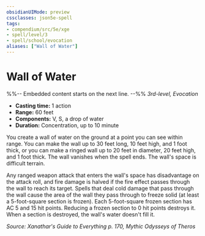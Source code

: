 ```yaml
---
obsidianUIMode: preview
cssclasses: json5e-spell
tags:
- compendium/src/5e/xge
- spell/level/3
- spell/school/evocation
aliases: ["Wall of Water"]
---
```

# Wall of Water
%%-- Embedded content starts on the next line. --%%
*3rd-level, Evocation*  

- **Casting time:** 1 action
- **Range:** 60 feet
- **Components:** V, S, a drop of water
- **Duration:** Concentration, up to 10 minute

You create a wall of water on the ground at a point you can see within range. You can make the wall up to 30 feet long, 10 feet high, and 1 foot thick, or you can make a ringed wall up to 20 feet in diameter, 20 feet high, and 1 foot thick. The wall vanishes when the spell ends. The wall's space is difficult terrain.

Any ranged weapon attack that enters the wall's space has disadvantage on the attack roll, and fire damage is halved if the fire effect passes through the wall to reach its target. Spells that deal cold damage that pass through the wall cause the area of the wall they pass through to freeze solid (at least a 5-foot-square section is frozen). Each 5-foot-square frozen section has AC 5 and 15 hit points. Reducing a frozen section to 0 hit points destroys it. When a section is destroyed, the wall's water doesn't fill it.

*Source: Xanathar's Guide to Everything p. 170, Mythic Odysseys of Theros*
